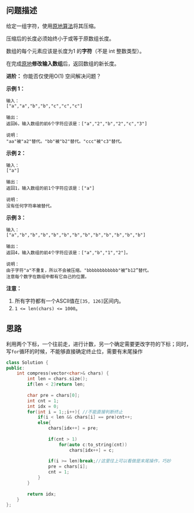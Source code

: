 ## 问题描述

给定一组字符，使用[原地算法](https://baike.baidu.com/item/%E5%8E%9F%E5%9C%B0%E7%AE%97%E6%B3%95)将其压缩。

压缩后的长度必须始终小于或等于原数组长度。

数组的每个元素应该是长度为1 的**字符**（不是 int 整数类型）。

在完成[原地](https://baike.baidu.com/item/%E5%8E%9F%E5%9C%B0%E7%AE%97%E6%B3%95)**修改输入数组**后，返回数组的新长度。

 

**进阶：**
你能否仅使用O(1) 空间解决问题？

**示例 1：**

```
输入：
["a","a","b","b","c","c","c"]

输出：
返回6，输入数组的前6个字符应该是：["a","2","b","2","c","3"]

说明：
"aa"被"a2"替代。"bb"被"b2"替代。"ccc"被"c3"替代。
```

**示例 2：**

```
输入：
["a"]

输出：
返回1，输入数组的前1个字符应该是：["a"]

说明：
没有任何字符串被替代。
```

**示例 3：**

```
输入：
["a","b","b","b","b","b","b","b","b","b","b","b","b"]

输出：
返回4，输入数组的前4个字符应该是：["a","b","1","2"]。

说明：
由于字符"a"不重复，所以不会被压缩。"bbbbbbbbbbbb"被“b12”替代。
注意每个数字在数组中都有它自己的位置。
```

**注意：**

1. 所有字符都有一个ASCII值在`[35, 126]`区间内。
2. `1 <= len(chars) <= 1000`。

## 思路

利用两个下标，一个往前走，进行计数，另一个确定需要更改字符的下标；同时，写`for`循环的时候，不能够直接确定终止位，需要有末尾操作

```CPP
class Solution {
public:
    int compress(vector<char>& chars) {
        int len = chars.size();
        if(len < 2)return len;
       
        char pre = chars[0];
        int cnt = 1;
        int idx = 0;
        for(int i = 1;;i++){ //不能直接判断终止
            if(i < len && chars[i] == pre)cnt++;
            else{
                chars[idx++] = pre;
                
                if(cnt > 1)
                    for(auto c:to_string(cnt))
                        chars[idx++] = c;
                
                if(i >= len)break;//这里往上可以看做是末尾操作，巧妙
                pre = chars[i];
                cnt = 1;
            }
        }
        
        return idx;
    }
};
```

